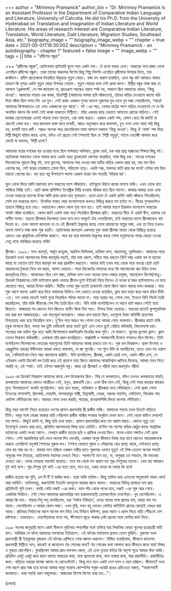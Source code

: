 +++
author = "Mrinmoy Pramanick"
author_bio = "Dr. Mrinmoy Pramanick is an Assistant Professor in the Department of Comparative Indian Language and Literature, University of Calcutta. He did his Ph.D. from the University of Hyderabad on Translation and Imagination of Indian Literature and World Literature.  His areas of research interest are Comparative Indian Literature, Translation, World Literature, Dalit Literature, Migration Studies, Southeast Asia, etc."
biography_image = ""
biography_image_webp = ""
chapter = true
date = 2021-05-01T18:30:00Z
description = "Mrinmoy Pramanick - an autobiography - chapter 1"
featured = false
image = ""
image_webp = ""
tags = []
title = "প্রদীপের বন্ধুরা"

+++
“প্রদীপের বন্ধুরা”, ছোটবেলায় প্রাইমারি স্কুলে পড়া একটা গদ্য। ঐ হলো ভারত চেনা। ভারতের নানা রাজ্য থেকে এসেছিল প্রদীপের বন্ধুরা। তারা তাদের অঞ্চলের বিশেষ কিছু শিল্প নিদর্শন এনেছিল প্রদীপকে উপহার দিতে, তার জন্মদিনে। প্রদীপ প্রত্যেককে দিয়েছিল বাঁকুড়ার পুতুল ঘোড়া। বড্ড মন খারাপ হয়েছিল, এমন বন্ধু যদি আমারও থাকত তাহলে কি সুন্দর একটা পুতুল ঘোড়া উপহার পেতাম। পুতুল ঘোড়ার কথা সেই প্রথম জানা। দিল্লীর বন্ধুর নাস্তা করা যে আসলে ‘ব্রেকফাস্ট’, সে শব্দ জানতাম না, প্রাতঃরাশ সম্বন্ধেও ধারণা স্পষ্ট নয়, সকালে ছিল আমাদের কেবল, ‘কিছু খাওয়া’। আমাদের পাড়ার এক কাকা, চিত্রশিল্পী (আমাদের ভাষায় ছবি আঁকতেন), তাঁদের বাড়ির দেওয়ালে কালো খড়ি দিয়ে আঁকা ছিল ভগত সিং এর মুখ। সেই প্রথম একজন সুন্দর অচেনা পুরুষের মুখ দেখে খুব মজা পেয়েছিলাম, ‘আরে! আমাদের কিশলয়তেও তো এমন একজনের মুখ আছে’। বই -এর পড়া, খেলার মাঠের পাশে বাড়ির দেওয়ালে! সে যে কি অনাবিল আনন্দ কি বলব! সেই কাকা থাকতেন দিল্লীতে। তাঁরা একবার করে বেড়াতে আসতেন গ্রামের বাড়িতে। সেই কাকার ছেলেমেয়েরা এলেই পাড়ায় তখন শুনতাম, ওরা নাস্তা করবে। এরকম একটা শব্দ, কেমন খেতে কি জানি! না জেনেই লোভ হত। পরে জানলাম নাস্তা মানে চাপাটি, আরও অনুসন্ধান করে জানলাম, ধুস্‌ ওসব এমন আহা মরি কিছু নয়, চাপাটি মানে রুটি। আরও অনেক পরে জেনেছিলাম নাস্তা আসলে সকালে ‘কিছু খাওয়া’। কিন্তু ঐ ‘নাস্তা’ শব্দ দিয়ে দিল্লী কিছুটা বাড়ির কাছে এলো, যদিও এই প্রত্যয় সেই শৈশবেই ছিল যে ‘দিল্লী বহুদূর’, নইলে নেতাজী আলাদা করে কেনই বা বলবেন, ‘দিল্লী চলো’!

আমাদের নয়ের দশকের বড় হওয়ার মধ্যে ছিল সাক্ষরতা অভিযান, ব্ল্যাক বোর্ড, চক আর প্রাপ্ত বয়ষ্কদের শিক্ষার কিছু বই। ছোটকাকা পঞ্চায়েত থেকে আমার জন্য একটা ভাঙা ব্ল্যাকবোর্ড জোগাড় করেছিল, সঙ্গে কিছু চক। সাতের দশকের সিলেবাসের পুরনো কিছু বই, নানা ক্লাসের, আমাদের সার দেওয়া লম্বা মাটির বাড়ির একদম প্রান্ত ঘর, যার নাম ছিল খোপের ঘর, সেই ঘরের তোরঙ্গতে তোলা ছিল, পরিত্যক্ত যত্নে। একটা সরু, মালপত্র ভর্তি প্রান্ত ঘর বলেই সেটার নাম ছিল হয়তো খোপের ঘর। বড় হয়ে গল্প উপন্যাসে অবশ্য এরকম ঘরের নাম পড়েছি ‘ভাঁড়ার ঘর’।

স্কুল থেকে ফিরে আমি বারান্দায় বসে ভারতের ম্যাপ আঁকতাম। হাইস্কুলে উঠলে কাজে লাগবে নাকি। এখন থেকে হাত পাকিয়ে নিচ্ছি তাই। ছোট কাকা প্রশিক্ষিত ইলেক্ট্রিক মিস্ত্রি হওয়ায় আঁকার হাত ছিল ভালো। কাকার আবছা চকে একে দেওয়া ভারতের ম্যাপের উপর আমি প্রথম প্রথম হাত বুলাতাম। ক্রমে ক্রমে ঐ একটা ছবিই আমি আঁকতে শিখেছিলাম, সেটা হল ভারতের ম্যাপ। তিনদিক ভারত ঘেরা বাংলাদেশকে কখনও বিছিন্ন করতে মন চাইত না। নীচের সুন্দরবনটাও তাহলে বিচ্ছিন্ন হয়ে যেত। ভারতকেও কেমন কোল শূন্য মনে হত। তাই আমার ম্যাপে চিরকাল বাংলাদেশ ভারতের সঙ্গেই আঁকা হয়েছিল। কেমন জানি একটা মায়া পড়ে গিয়েছিল শ্রীলঙ্কার প্রতি। ভারতের নীচে ঐ একটা দ্বীপ, তারপর তো অসীম সাগর। হয়তো শ্রীলঙ্কার নিঃসঙ্গতা তখন মনে মনে অস্ফুটে টের পেয়েছিলাম, তাই ভারতের ম্যাপে শ্রীলঙ্কাকেও বাদ দিতাম না। তখন আবশ্য জানতাম না যে এই শ্রীলঙ্কাই ঠাকুমার কাছে শোনা রামায়ণের গল্পের লঙ্কা, এবং তা নিয়ে তখনও অবশ্য নাসা’র লঙ্কা কান্ড শুরু হয়নি। ছোটবেলায় জানতাম একসময় যুক্ত থাকা শ্রীলঙ্কা ভারত থেকে বিচ্ছিন্ন হয়েছে কোনও এক প্রাকৃতিক-ভৌগলিক কারণে। পরে বড় হয়ে জানলাম ঠাকুমার কাছে শোনা হনুমানদের পাথর জোড়া দেওয়া সেতু নাসা আবিষ্কার করেছে নাকি!

শ্রীলঙ্কা। ১৯৯৬। সনৎ জয়সূর্য, অর্জুন রনতুঙ্গা, অরবিন্দ ডিসিলভা, চামিন্ডা ভাস, আতাপাত্তু, মুরলিথরন। আমাদের পাড়া ক্রিকেটে তখন আলোচনার বিষয় জয়সূর্যর লড়াই, তাঁর বাবা জেলে, নদীতে মাছ ধরতেন তিনি আর একটা বল বা হাতের কাছে যা পেতেন তাই নিয়ে জয়সূর্য বল করা প্রাকটিস করতেন। আমার ভাই তখন গাছ থেকে পড়ে যাওয়া ছোট ছোট নারকেলের টুকরো নিয়ে বল করত, আপন খেয়ালে। পাড়া ক্রিকেটের দাদাদের মধ্যে কি আলোচনার ঝড় উঠত তখন জয়সূর্যদের নিয়ে। আমাদেরও ছিল বেশ মজা, চামিন্ডা ভাস তখন অবোধ হাস্য-মজায় চামুন্ডা, আতা(ফল বিশেষ)পাত্তু। ক্রিকেট বিশ্বকাপের সেমি ফাইনালে প্রথম ওভারে শ্রীনাথ দুটো উইকেট নিয়ে নিলেও ঐ দলের ছ’নম্বর ব্যাটসম্যানও যে ম্যাচ জেতাতে পারে, আমরা হিসাব করিনি। দ্বিতীয় ওভার শুরু হতেই চকোলেট ব্যোম কিনে আনে পাড়ার দাদা-কাকারা। ম্যাচ শুরু আগে অবশ্য একটা করে দিয়ে আমাদের ভিডিও গেম খেলতে দেওয়া হয়েছিল, ক্লাব ঘরে ভাড়া করে আনা রঙিন টিভি -তে। দশ ওভার যেতেই সবাই বুঝে গিয়েছিল গতিক ভালো না। ম্যাচ হারার পর, শোনা গেল, ইডেনে যিনি পিচটা তৈরি করেছিলেন, তাঁর নাকি জীবনের শেষ পিচ তৈরি ছিল ওটা। উনি নাকি বলেইছিলেন যে আগে ব্যাট করবে সেইই ম্যাচ জিতবে। আজাহার সব জেনেও টসে জিতেও ব্যাটিং কিনা নিল পরে। নিশ্চয় টাকা খেয়েছে। অতয়েব রাতেই কুশপুত্তলিকা দাহ করা হল আজাহারের। এক স্বতঃস্ফুর্ত জনরোষে। আরও রাগ হয়তো ছিল, এতগুলো টাকা অনির্দিষ্ট প্রত্যাশার নিশ্চয়তায় খরচ হয়ে গিয়েছিল বলে। দু’দিন পরে আরও সব গোপন তথ্য আমরা পেতে থাকলাম। শ্রীলঙ্কার ব্যাটে নাকি চম্বুক লাগানো ছিল, ফলত বল তুমি যেদিকেই করো ব্যাটে ছুটে এসে লেগে ছুটে বেরিয়ে বাউন্ডারি, নিদেনপক্ষে চার। গতবছর লক ডাউন শুরু হতে আমি বিশেষভাবে কন্সপিরেসি থিওরির কথা শুনি। সে যাকগে। স্কুলের ভূগোল ক্লাস। ক্লাস নেবেন বিশ্বনাথ অধিকারী। এলাকায় তাঁর প্রবল জনপ্রিয়তা। মার্ক্সবাদী ও সমাজসেবী হিসাবে সম্মানও ছিল বিশেষ। তিনি বলেছিলেন সিলেবাসের ভেতরের পড়াশুনোয় তিনি আমাদের আবদ্ধ রাখতে চান না। শুরু হল বিশ্বকাপ। প্রবল উৎসাহ ও এক্সক্লুসিভ খবরের উদ্দীপনায় আমরা বলতে থাকলাম, যে জা শুনেছি। সব শুনে উনি যা বলেছিলেন, তাতে এমন মন খারাপ হল, সেমিফাইনাল নিয়ে আর আলোচনা করিনি। উনি বলেছিলেন, শ্রীলঙ্কা, একটা ছোট্ট দেশ, একটা গরীব দেশ, সে এইরকম একটা ক্রিকেট দল তৈরি করে এই প্রতাপে ম্যাচ জিতে আমাদের আত্মবিশ্বাস ধ্বসিয়ে দিয়েছে, আমরা মেনে নিতে পারছি না, এই স্পর্ধা। তাই এইসব আজগুবি গল্প। আহা রে! শ্রীলঙ্কা! ও গরীব! মানে জয়সূর্যও গরীব!

১৯৯৬ এর ক্রিকেট বিশ্বকাপ আমাদের কাছে বেশ উত্তেজনার ছিল। বিশ্ব যে কলকাতাও, যদিও তখনও কলকাতায় যায়নি, কলকাতায় আমাদের কোনও আত্মীয়ও নেই, তবুও, রাজধানী তো। এখন ঠিক মনে নেই, কিন্তু সেই সময় কারোর কারোর মুখে ‘উপমহাদেশ’ কথাটা শুনেছিলাম। ম্যাচ হবে ভারত, পাকিস্তান ও শ্রীলঙ্কার নানা স্টেডিয়ামে। সেই প্রথম শোনা ইডেনের পাশাপাশি, গ্রিনপার্ক, মোহালি, লালবাহাদুর শাস্ত্রী, চিন্নাস্বামী, নেহরু, সরদার প্যাটেল, মোতিবাগ, ফিরোজ শাহ কোটলা স্টেডিয়ামের নাম। বারবার শোনা তখন করাচি, লাহোর, রাওয়ালপিন্ডি কিংবা কলোম্ব স্টেডিয়াম।

কিছু বছর আগেই নিহত হয়েছেন দেশের প্রাক্তন প্রধানমন্ত্রি শ্রী রাজীব গান্ধি। আমাদের পাড়ায় তখন তিনটে বাড়িতে টিভি। দাদুর সঙ্গে মেজো কাকার বাড়ি গেছিলাম রাজীব গান্ধির সৎকার অনুষ্ঠান দেখব বলে। সেই থেকে কফিন দেখলেই ভয় লাগত। কিছুই জানি না, কিছু ছবি দেখা ছাড়া। প্রাক্তন প্রধানমন্ত্রির জন্য মন খারাপ করত। কোনও মৃত্যু তো ইতোপূর্বে এভাবে খবর হতে, প্রতিদিন আলোচনার বিষয় হতে দেখিনি। ক’দিন পর পাশের বাড়ির জেঠুর কাছে সাপ্তাহিক বর্তমানের একটা সংখ্যা আসে। সেখানে রাজীব হত্যার ছবি ও গ্রাফিক দেওয়া ছিল। মানব-বোমা শব্দটাও সেই প্রথম শোনা। সেই ভদ্রমহিলার ছবি দেখে অনেক দিন ভেবেছি, একজন মানুষ কীভাবে নিজে মরে যাবে জেনেও আরেকজনকে মারতে এসেছিল! তদুপরি শৈশবের পুরুষ-মন। শৈশবে যেভাবে পুরুষ ও পৌরুষের বোধ প্রগাঢ় থাকে, সেইভাবে প্রগাঢ় বোধ হয় আর হয় না। বারবার মনে হচ্ছিল একজন নারীর হাতে পুরুষের এভাবে মৃত্যু! এই লিঙ্গ-চেতনা অনেক সময়ই অসুরের পক্ষ নিয়েছে, ছোটবেলায় মহালয়া দেখতে গিয়ে। পরক্ষণেই মনে হত, না, অসুররা তো শয়তান, কি ভয়ংকর দেখতে ওরা। ওদের মেরেছে ভালোই করেছে। তবে সব থেকে মন খারাপ হত শুম্ভ-নিশুম্ভের হত্যায়। বোধ হয় আমরাও দুই ভাই বলে। শুম্ভ-নিশুম্ভ দুই ভাই -এর হত্যা হলে, মনে হত, এবার ওদের মা-বাবার কি হবে!

রাজীব-হত্যার পর শুনি, এল টি টি ই জঙ্গির কথা। তারা নাকি তামিল। কিন্তু তামিল হয়ে এদেশের মানুষকেই মারল কেন! আর ভাবিনি। তামিলনাড়ু, করুণানিধি ইত্যাদি নামগুলো বারবার কানে আসত। ভারতের বিভিন্ন রাজ্যের নাম প্রায় প্রতিদিনই শুনি তখন। বলছি গোটা নব্বই -এর কথা। বয়স পাঁচ থেকে পনের হবে, নব্বই -এর শুরু আর শেষে। একাধিক নির্বাচন। সেই শোনা আমাদের প্রধানমন্ত্রির নাম হারাদানাহাল্লি ডোড্ডেগৌড়া দেবগৌড়া। খুব হেসেছিলাম। এ আবার কি নাম। পাড়ার শিবু দাদু বলেছিলেন, ওরা ‘সাউথ ইন্ডিয়ান’, ওদের নামের সঙ্গে গ্রামের নাম, বাবার নাম সব থাকে। ভেবেছিলাম এ আবার কেমন মজা। এখন বুঝি, যখন বহু ভেবেও ভোটার আইডিটা গ্রামের কেন্দ্রেই নোঙর করা আছে। প্রতিবার নির্বাচনের আগে অনেক বাস নিয়ে নেয় নির্বাচন কমিশন, প্রখর গরমে ও প্রবল ভিড়ে বাড়ি পৌঁছনো বেশ কষ্টসাধ্য। তারপরেও। দেবগৌড়াদের মতো নয়, ক্ষীণভাবে জুড়ে থাকার চেষ্টা গ্রামের সঙ্গে ভোটার কার্ড দিয়ে।

১৯৯৮ সালের জানুয়ারি মাসে একটা বীভৎস দুর্ঘটনায় পদ্মানদীর গর্ভে তলিয়ে যায় পিকনিক ফেরত স্কুলের ছাত্রছাত্রী ভর্তি বাস। মর্মান্তিক সে ঘটনা আমাদের মফস্বলের ইতিহাসে। এই ঘটনার মর্মবেদনা প্রথমে তেমন বুঝিনি। বুঝলাম যখন প্রধানমন্ত্রী শ্রী ইন্দ্রকুমার গুজরাল এই ঘটনার প্রেক্ষিতে শোক জ্ঞাপন করলেন। বিস্মিত হয়েছিলাম, কীভাবে জানলেন প্রধানমন্ত্রী দিল্লীতে বসে, কাকেই বা জানালেন ওঁর শোকের কথা? ওঁর শোকের কথা আলাদা করে কীভাবে জানা যায়! বিস্ময় ও মুগ্ধতা জেগেছিল। বুঝেছিলাম আমার গ্রাম-মফস্বল-জেলা, এই চেনা বৃত্তের বাইরে কি অদৃশ্য সূত্রে আমরা বাঁধা আছি। প্রতিদিন একটু একটু করে কানে আসত ভারতের কথা, নানা প্রদেশের কথা, নানা ভাষার কথা, আর রাজনীতি। রাজনীতির কথা। বাড়িতে খবরের কাগজ আসত না কোনওদিনই। কিন্তু মনে মনে একটা দেশ বপন ও বয়ন হচ্ছিল। কীভাবে? যখন শেষ বয়সে প্রায় অন্ধ হয়ে যাওয়া আমার দাদুর সন্তোষ কোম্পানির সবুজ-খয়েরি রঙের রেডিওতে বাজত, “আকাশবাণী কলকাতা। খবর পড়ছি বরুণ মজুমদার। আজকের বিশেষ বিশেষ খবর হল...”।

(চলবে)